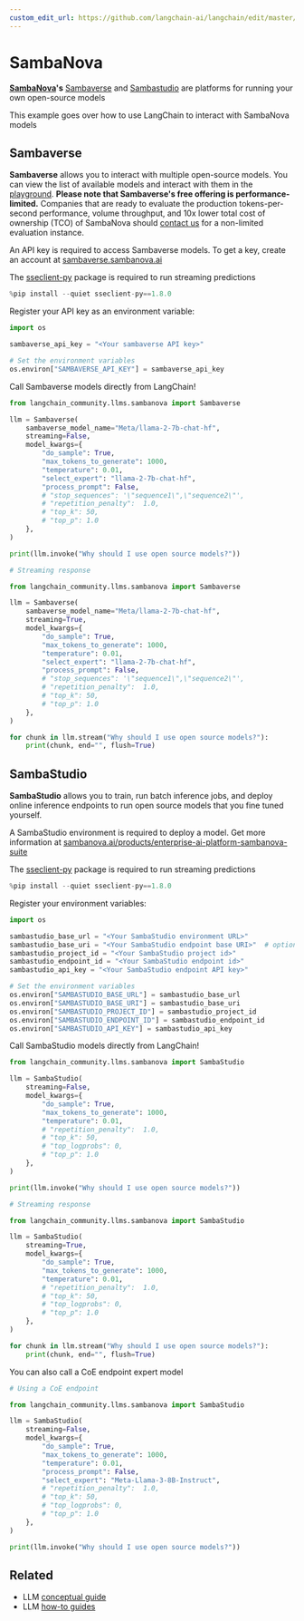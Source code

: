 ```yaml
---
custom_edit_url: https://github.com/langchain-ai/langchain/edit/master/docs/docs/integrations/llms/sambanova.ipynb
---
```

# SambaNova

**[SambaNova](https://sambanova.ai/)'s** [Sambaverse](https://sambaverse.sambanova.ai/) and [Sambastudio](https://sambanova.ai/technology/full-stack-ai-platform) are platforms for running your own open-source models

This example goes over how to use LangChain to interact with SambaNova models

## Sambaverse

**Sambaverse** allows you to interact with multiple open-source models. You can view the list of available models and interact with them in the [playground](https://sambaverse.sambanova.ai/playground).
 **Please note that Sambaverse's free offering is performance-limited.** Companies that are ready to evaluate the production tokens-per-second performance, volume throughput, and 10x lower total cost of ownership (TCO) of SambaNova should [contact us](https://sambaverse.sambanova.ai/contact-us) for a non-limited evaluation instance.

An API key is required to access Sambaverse models. To get a key, create an account at [sambaverse.sambanova.ai](https://sambaverse.sambanova.ai/)

The [sseclient-py](https://pypi.org/project/sseclient-py/) package is required to run streaming predictions 


```python
%pip install --quiet sseclient-py==1.8.0
```

Register your API key as an environment variable:


```python
import os

sambaverse_api_key = "<Your sambaverse API key>"

# Set the environment variables
os.environ["SAMBAVERSE_API_KEY"] = sambaverse_api_key
```

Call Sambaverse models directly from LangChain!


```python
from langchain_community.llms.sambanova import Sambaverse

llm = Sambaverse(
    sambaverse_model_name="Meta/llama-2-7b-chat-hf",
    streaming=False,
    model_kwargs={
        "do_sample": True,
        "max_tokens_to_generate": 1000,
        "temperature": 0.01,
        "select_expert": "llama-2-7b-chat-hf",
        "process_prompt": False,
        # "stop_sequences": '\"sequence1\",\"sequence2\"',
        # "repetition_penalty":  1.0,
        # "top_k": 50,
        # "top_p": 1.0
    },
)

print(llm.invoke("Why should I use open source models?"))
```


```python
# Streaming response

from langchain_community.llms.sambanova import Sambaverse

llm = Sambaverse(
    sambaverse_model_name="Meta/llama-2-7b-chat-hf",
    streaming=True,
    model_kwargs={
        "do_sample": True,
        "max_tokens_to_generate": 1000,
        "temperature": 0.01,
        "select_expert": "llama-2-7b-chat-hf",
        "process_prompt": False,
        # "stop_sequences": '\"sequence1\",\"sequence2\"',
        # "repetition_penalty":  1.0,
        # "top_k": 50,
        # "top_p": 1.0
    },
)

for chunk in llm.stream("Why should I use open source models?"):
    print(chunk, end="", flush=True)
```

## SambaStudio

**SambaStudio** allows you to train, run batch inference jobs, and deploy online inference endpoints to run open source models that you fine tuned yourself.

A SambaStudio environment is required to deploy a model. Get more information at [sambanova.ai/products/enterprise-ai-platform-sambanova-suite](https://sambanova.ai/products/enterprise-ai-platform-sambanova-suite)

The [sseclient-py](https://pypi.org/project/sseclient-py/) package is required to run streaming predictions 


```python
%pip install --quiet sseclient-py==1.8.0
```

Register your environment variables:


```python
import os

sambastudio_base_url = "<Your SambaStudio environment URL>"
sambastudio_base_uri = "<Your SambaStudio endpoint base URI>"  # optional, "api/predict/generic" set as default
sambastudio_project_id = "<Your SambaStudio project id>"
sambastudio_endpoint_id = "<Your SambaStudio endpoint id>"
sambastudio_api_key = "<Your SambaStudio endpoint API key>"

# Set the environment variables
os.environ["SAMBASTUDIO_BASE_URL"] = sambastudio_base_url
os.environ["SAMBASTUDIO_BASE_URI"] = sambastudio_base_uri
os.environ["SAMBASTUDIO_PROJECT_ID"] = sambastudio_project_id
os.environ["SAMBASTUDIO_ENDPOINT_ID"] = sambastudio_endpoint_id
os.environ["SAMBASTUDIO_API_KEY"] = sambastudio_api_key
```

Call SambaStudio models directly from LangChain!


```python
from langchain_community.llms.sambanova import SambaStudio

llm = SambaStudio(
    streaming=False,
    model_kwargs={
        "do_sample": True,
        "max_tokens_to_generate": 1000,
        "temperature": 0.01,
        # "repetition_penalty":  1.0,
        # "top_k": 50,
        # "top_logprobs": 0,
        # "top_p": 1.0
    },
)

print(llm.invoke("Why should I use open source models?"))
```


```python
# Streaming response

from langchain_community.llms.sambanova import SambaStudio

llm = SambaStudio(
    streaming=True,
    model_kwargs={
        "do_sample": True,
        "max_tokens_to_generate": 1000,
        "temperature": 0.01,
        # "repetition_penalty":  1.0,
        # "top_k": 50,
        # "top_logprobs": 0,
        # "top_p": 1.0
    },
)

for chunk in llm.stream("Why should I use open source models?"):
    print(chunk, end="", flush=True)
```

You can also call a CoE endpoint expert model 


```python
# Using a CoE endpoint

from langchain_community.llms.sambanova import SambaStudio

llm = SambaStudio(
    streaming=False,
    model_kwargs={
        "do_sample": True,
        "max_tokens_to_generate": 1000,
        "temperature": 0.01,
        "process_prompt": False,
        "select_expert": "Meta-Llama-3-8B-Instruct",
        # "repetition_penalty":  1.0,
        # "top_k": 50,
        # "top_logprobs": 0,
        # "top_p": 1.0
    },
)

print(llm.invoke("Why should I use open source models?"))
```


## Related

- LLM [conceptual guide](/docs/concepts/#llms)
- LLM [how-to guides](/docs/how_to/#llms)
